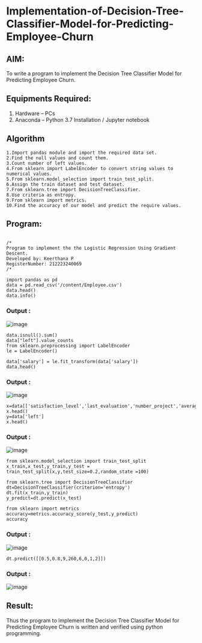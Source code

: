 # Implementation-of-Decision-Tree-Classifier-Model-for-Predicting-Employee-Churn

## AIM:
To write a program to implement the Decision Tree Classifier Model for Predicting Employee Churn.

## Equipments Required:
1. Hardware – PCs
2. Anaconda – Python 3.7 Installation / Jupyter notebook

## Algorithm

```
1.Import pandas module and import the required data set.
2.Find the null values and count them.
3.Count number of left values.
4.From sklearn import LabelEncoder to convert string values to numerical values.
5.From sklearn.model_selection import train_test_split.
6.Assign the train dataset and test dataset.
7.From sklearn.tree import DecisionTreeClassifier.
8.Use criteria as entropy.
9.From sklearn import metrics.
10.Find the accuracy of our model and predict the require values.
```

## Program:
```

/*
Program to implement the the Logistic Regression Using Gradient Descent.
Developed by: Keerthana P
RegisterNumber: 212223240069
/*

```

```
import pandas as pd
data = pd.read_csv('/content/Employee.csv')
data.head()
data.info()
```

### Output :
![image](https://github.com/user-attachments/assets/b4f22f1f-d5aa-45ce-96af-d9eeb3a10975)

```
data.isnull().sum()
data["left"].value_counts
from sklearn.preprocessing import LabelEncoder
le = LabelEncoder()
```
```
data['salary'] = le.fit_transform(data['salary'])
data.head()
```

### Output :
![image](https://github.com/user-attachments/assets/e9c97a38-9eec-4ecc-a410-aed41a317271)

```
x=data[['satisfaction_level','last_evaluation','number_project','average_montly_hours','time_spend_company','Work_accident','promotion_last_5years','salary']]
x.head()
y=data['left']
x.head()
```

### Output :
![image](https://github.com/user-attachments/assets/a775ea9e-a31e-46b8-b4c2-355d9d95f33d)


```
from sklearn.model_selection import train_test_split
x_train,x_test,y_train,y_test = train_test_split(x,y,test_size=0.2,random_state =100)
```

```
from sklearn.tree import DecisionTreeClassifier
dt=DecisionTreeClassifier(criterion='entropy')
dt.fit(x_train,y_train)
y_predict=dt.predict(x_test)
```
```
from sklearn import metrics
accuracy=metrics.accuracy_score(y_test,y_predict)
accuracy
```
### Output :
![image](https://github.com/user-attachments/assets/7f7dfa42-3a38-48fb-a4a8-71c248dc6ce2)

```
dt.predict([[0.5,0.8,9,260,6,0,1,2]])
```

### Output :
![image](https://github.com/user-attachments/assets/2e7425b7-19b8-43f1-bc74-2a2ba1a53ae5)


## Result:
Thus the program to implement the  Decision Tree Classifier Model for Predicting Employee Churn is written and verified using python programming.
